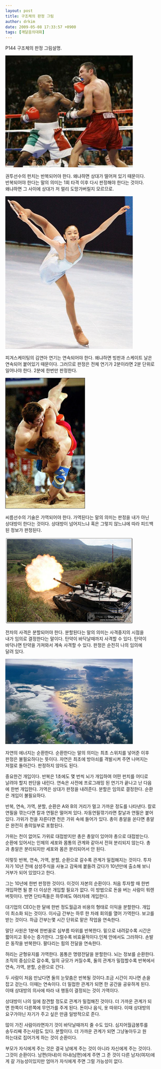 ```yaml
---
layout: post
title: 구조체의 판정 그림
author: drkim
date: 2009-05-08 17:33:57 +0900
tags: [깨달음의대화]
---
```

P144 구조체의 판정 그림설명.  
  
  
![](/files/attach/images/198/437/027/001.jpg)  
  
권투선수의 펀치는 반복되어야 한다. 왜냐하면 상대가 떨어져 있기 때문이다.  
반복되어야 한다는 말의 의미는 1회 타격 이후 다시 판정해야 한다는 것이다.  
왜냐하면 그 사이에 상대가 저 멀리 도망가버릴지 모르므로.  
  
![](/files/attach/images/198/437/027/002.jpg)  
  
피겨스케이팅의 김연아 연기는 연속되어야 한다. 왜냐하면 빙판과 스케이트 날은   
연속되어 붙어있기 때문이다. 그러므로 판정은 전체 연기가 2분이라면 2분 단위로  
일어나야 한다. 2분에 한번만 판정한다.   
  
![](/files/attach/images/198/437/027/003.JPG)  
  
씨름선수의 기술은 가역되어야 한다. 가역된다는 말의 의미는 판정을 내가 아닌  
상대방이 한다는 것이다. 상대방이 넘어지느냐 혹은 그렇지 않느냐에 따라 피드백  
된 정보가 판정된다.  
  
![](/files/attach/images/198/437/027/004.jpg)  
  
전차의 사격은 분할되어야 한다. 분할된다는 말의 의미는 사격중지의 시점을  
내가 임의로 결정한다는 말이다. 탄약이 바닥날때까지 사격할 수 있다. 탄약이  
바닥나면 탄약을 가져와서 계속 사격할 수 있다. 판정은 순전히 나의 임의에   
달려 있다.  
  
![](/files/attach/images/198/437/027/005.jpg)  
  
자연의 에너지는 순환한다. 순환한다는 말의 의미는 최초 스위치를 넣어준 이후  
판정은 불필요하다는 뜻이다. 자연은 최초에 방아쇠를 격발시켜 주면 나머지는   
저절로 돌아간다. 판정하지 않아도 된다.  
  
중요한건 개입이다. 반복은 1초에도 몇 번씩 뇌가 개입하여 어떤 펀치를 어디로   
날려야 할지 판단을 내린다. 연속은 사전에 프로그래밍 된 연기가 끝나고 난 다음  
에 한번 개입한다. 가역은 상대가 판정을 내려준다. 분할은 임의로 결정한다. 순환  
은 개입이 불필요하다.  
  
반복, 연속, 가역, 분할, 순환은 A와 B의 거리가 멀고 가까운 정도를 나타낸다. 칼로   
연필을 깎는다면 칼과 연필은 떨어져 있다. 자동연필깎기라면 칼날과 연필은 붙어  
있다. 가위가 천을 자른다면 천은 가위 속에 들어가 있다. 총이 총알을 쏜다면 총알  
은 완전히 총의일부로 포함된다.   
  
가위는 천이 없어도 가위로 대접받지만 총은 총알이 있어야 총으로 대접받는다.  
순환에 있어서는 인체의 세포와 몸통의 관계와 같아서 전혀 분리되지 않는다. 총  
과 총알은 분리되지만 세포와 몸은 분리되어서 안 된다.  
  
이렇듯 반복, 연속, 가역, 분할, 순환으로 갈수록 관계가 밀접해지는 것이다. 투자  
자가 10년 전에 삼성주식을 사놓고 감옥에 붙들려 갔다가 10년만에 출소해 보니  
거부가 되어 있었다고 한다.  
  
그는 10년에 한번 판정한 것이다. 이것이 자본의 순환이다. 처음 투자할 때 한번  
개입하면 될 뿐 더 이상은 개입할 필요가 없다. 이 방법으로 돈을 버는 사람이 워렌  
버핏이다. 반면 단타족들은 하루에도 여러차례 개입한다.  
  
대기업의 CEO는한 달에 한번 정도월급과 비용의 형태로 이익을 분할한다. 개입  
이 최소화 되는 것이다. 이사급 간부는 하루 한 차례 회의를 열어 가역한다. 보고를  
받는 것이다. 하급 간부는몇 시간 단위로 맡은 작업을 연속한다.  
  
말단 사원은 1분에 한번꼴로 심부름 따위를 반복한다. 밑으로 내려갈수록 시간은  
짧아지고 횟수는 증가한다. 그럴수록 비효율적이다.인체 안에서도 그러하다. 손발  
은 동작을 반복한다. 팔다리는 힘의 전달을 연속한다.  
  
허리는 균형유지를 가역한다. 몸통은 명령전달을 분할한다. 뇌는 정보를 순환한다.  
조직의 중심으로 갈수록, 일의 규모가 커질수록, 둘의 관계가 밀접할수록 반복에서  
연속, 가역, 분할, 순환으로 간다.  
  
두 사람이 처음 만났다면 둘의 눈맞춤은 반복될 것이다.조금 시간이 지나면 손을  
잡고 걷는다. 이때는 연속이다. 더 밀접한 관계가 되면 한 공간을 공유하게 된다.   
이때 상대방의 의사에 따라 내 행동이 결정되는 것이 가역이다.  
  
상대방이 나의 일에 참견할 정도로 관계가 밀접해진 것이다. 더 가까운 관계가 되  
면 한쪽이 다른쪽에 무언가를 주게 된다. 돈이나 음식, 옷 따위다. 이때 상대방의   
요구가아닌 자기가 주고 싶은 만큼 일방적으로 준다.  
  
많이 가진 사람이라면자기 것이 바닥날때까지 줄 수도 있다. 심지어월급봉투를  
송두리째 주는사람도 있다. 분할이다. 더 가까운 관계가 되면 그냥놓아두고 원  
하는대로 집어가게 하는 것이 순환이다.  
  
부모가 자식에게 주는 것은 결국 남에게 주는 것이 아니라 자신에게 주는 것이다.  
그것이 순환이다. 남편(아내)이 아내(남편)에게 주면 그 준 것이 다른 남자(여자)에  
게 갈 가능성이있지만 엄마가 자식에게 주면 그럴 가능성이 없다.